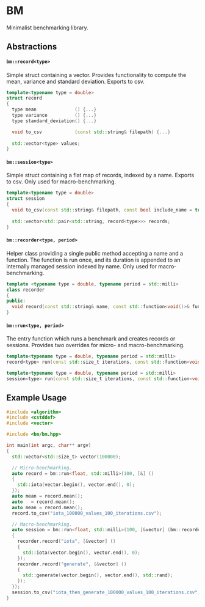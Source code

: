 # BM #
Minimalist benchmarking library.

## Abstractions ##

#### `bm::record<type>` #####
Simple struct containing a vector. 
Provides functionality to compute the mean, variance and standard deviation. Exports to csv.

```cpp
template<typename type = double>
struct record
{
  type mean              () {...}
  type variance          () {...}
  type standard_deviation() {...}

  void to_csv 			 (const std::string& filepath) {...}
  
  std::vector<type> values;
}
```

#### `bm::session<type>` ####
Simple struct containing a flat map of records, indexed by a name. 
Exports to csv. 
Only used for macro-benchmarking.

```cpp
template<typename type = double>
struct session
{
  void to_csv(const std::string& filepath, const bool include_name = true) {...}
  
  std::vector<std::pair<std::string, record<type>>> records;
}
```

#### `bm::recorder<type, period>` ####
Helper class providing a single public method accepting a name and a function. 
The function is run once, and its duration is appended to an internally managed session indexed by name. 
Only used for macro-benchmarking.

```cpp
template <typename type = double, typename period = std::milli>
class recorder
{
public:
  void record(const std::string& name, const std::function<void()>& function) const {...}
}

```

#### `bm::run<type, period>` ####
The entry function which runs a benchmark and creates records or sessions. Provides two overrides for micro- and macro-benchmarking.

```cpp
template<typename type = double, typename period = std::milli>
record<type> run(const std::size_t iterations, const std::function<void()>& function) {...}

template<typename type = double, typename period = std::milli>
session<type> run(const std::size_t iterations, const std::function<void(recorder<type, period>&)>& function) {...}
```

## Example Usage ##

```cpp
#include <algorithm>
#include <cstddef>
#include <vector>

#include <bm/bm.hpp>

int main(int argc, char** argv)
{
  std::vector<std::size_t> vector(100000);

  // Micro-benchmarking.
  auto record = bm::run<float, std::milli>(100, [&] ()
  {
    std::iota(vector.begin(), vector.end(), 0);
  });
  auto mean = record.mean();
  auto 	 = record.mean();
  auto mean = record.mean();
  record.to_csv("iota_100000_values_100_iterations.csv");

  // Macro-benchmarking.
  auto session = bm::run<float, std::milli>(100, [&vector] (bm::recorder<float, std::milli>& recorder)
  {
    recorder.record("iota", [&vector] ()
    {
      std::iota(vector.begin(), vector.end(), 0);
    });
    recorder.record("generate", [&vector] ()
    {
      std::generate(vector.begin(), vector.end(), std::rand);
    });
  });
  session.to_csv("iota_then_generate_100000_values_100_iterations.csv", true);
}
```